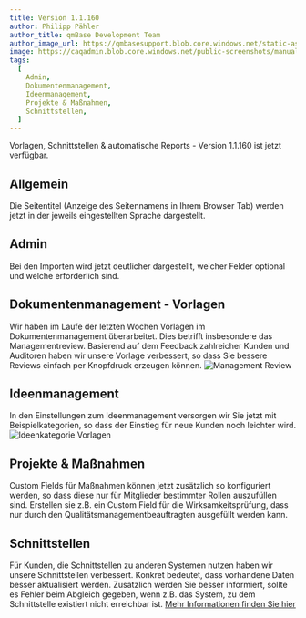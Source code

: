 ```yaml
---
title: Version 1.1.160
author: Philipp Pähler
author_title: qmBase Development Team
author_image_url: https://qmbasesupport.blob.core.windows.net/static-assets/img/persons/paehler_round.png
image: https://caqadmin.blob.core.windows.net/public-screenshots/manual-screenshots/IdeaCategoryTemplate%202021-10-21%20151116.png
tags:
  [
    Admin,
    Dokumentenmanagement,
    Ideenmanagement,
    Projekte & Maßnahmen,
    Schnittstellen,
  ]
---
```


Vorlagen, Schnittstellen & automatische Reports - Version 1.1.160 ist jetzt verfügbar.

<!--truncate-->

## Allgemein

Die Seitentitel (Anzeige des Seitennamens in Ihrem Browser Tab) werden jetzt in der jeweils eingestellten Sprache dargestellt.

## Admin

Bei den Importen wird jetzt deutlicher dargestellt, welcher Felder optional und welche erforderlich sind.

## Dokumentenmanagement - Vorlagen

Wir haben im Laufe der letzten Wochen Vorlagen im Dokumentenmanagement überarbeitet. Dies betrifft insbesondere das Managementreview.
Basierend auf dem Feedback zahlreicher Kunden und Auditoren haben wir unsere Vorlage verbessert, so dass Sie bessere Reviews einfach per Knopfdruck erzeugen können.
![Management Review](https://caqadmin.blob.core.windows.net/public-screenshots/manual-screenshots/ManagementReviewTemplate%202021-10-21%20151425.png)

## Ideenmanagement

In den Einstellungen zum Ideenmanagement versorgen wir Sie jetzt mit Beispielkategorien, so dass der Einstieg für neue Kunden noch leichter wird.
![Ideenkategorie Vorlagen](https://caqadmin.blob.core.windows.net/public-screenshots/manual-screenshots/IdeaCategoryTemplate%202021-10-21%20151116.png)

## Projekte & Maßnahmen

Custom Fields für Maßnahmen können jetzt zusätzlich so konfiguriert werden, so dass diese nur für Mitglieder bestimmter Rollen auszufüllen sind.
Erstellen sie z.B. ein Custom Field für die Wirksamkeitsprüfung, dass nur durch den Qualitätsmanagementbeauftragten ausgefüllt werden kann.

## Schnittstellen

Für Kunden, die Schnittstellen zu anderen Systemen nutzen haben wir unsere Schnittstellen verbessert. Konkret bedeutet, dass vorhandene Daten besser aktualisiert werden.
Zusätzlich werden Sie besser informiert, sollte es Fehler beim Abgleich gegeben, wenn z.B. das System, zu dem Schnittstelle existiert nicht erreichbar ist.
[Mehr Informationen finden Sie hier](/docs/technical/integrations)
